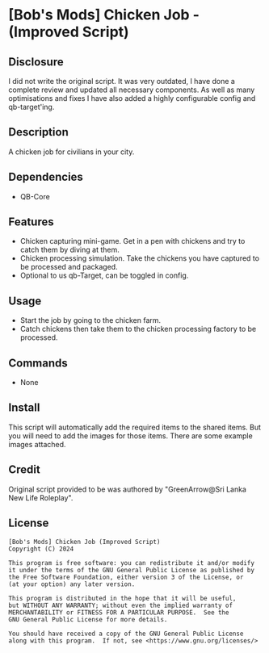 # [Bob's Mods] Chicken Job - (Improved Script)

## Disclosure

I did not write the original script. It was very outdated, I have done a complete review and updated all necessary components. As well as many optimisations and fixes I have also added a highly configurable config and qb-target'ing.

## Description

A chicken job for civilians in your city.

## Dependencies

- QB-Core

## Features

- Chicken capturing mini-game. Get in a pen with chickens and try to catch them by diving at them.
- Chicken processing simulation. Take the chickens you have captured to be processed and packaged.
- Optional to us qb-Target, can be toggled in config.

## Usage

- Start the job by going to the chicken farm.
- Catch chickens then take them to the chicken processing factory to be processed.

## Commands

- None

## Install

This script will automatically add the required items to the shared items. But you will need to add the images for those items. There are some example images attached.

## Credit

Original script provided to be was authored by "GreenArrow@Sri Lanka New Life Roleplay".

## License

    [Bob's Mods] Chicken Job (Improved Script)
    Copyright (C) 2024

    This program is free software: you can redistribute it and/or modify
    it under the terms of the GNU General Public License as published by
    the Free Software Foundation, either version 3 of the License, or
    (at your option) any later version.

    This program is distributed in the hope that it will be useful,
    but WITHOUT ANY WARRANTY; without even the implied warranty of
    MERCHANTABILITY or FITNESS FOR A PARTICULAR PURPOSE.  See the
    GNU General Public License for more details.

    You should have received a copy of the GNU General Public License
    along with this program.  If not, see <https://www.gnu.org/licenses/>

